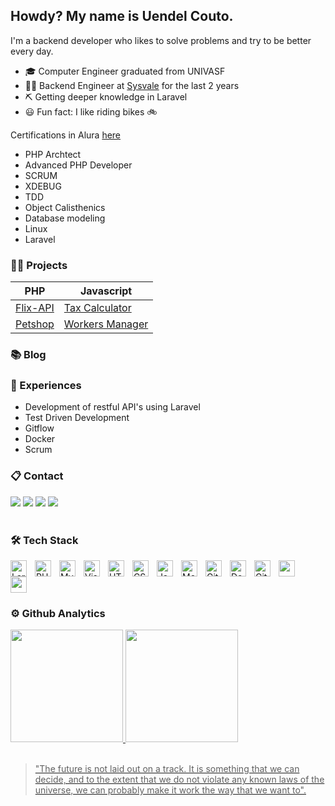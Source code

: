## Howdy? My name is Uendel Couto.

I'm a backend developer who likes to solve problems and try to be better every day.

- 🎓 Computer Engineer graduated from UNIVASF
- 👨‍💻 Backend Engineer at [Sysvale](https://sysvale.com/) for the last 2 years
- ⛏ Getting deeper knowledge in Laravel
- 😃 Fun fact: I like riding bikes 🚲

Certifications in Alura [here](https://cursos.alura.com.br/user/uendel-couto0/fullCertificate/b1dffaf32f8646a4ea60afe7794ad818)

- PHP Archtect
- Advanced PHP Developer
- SCRUM
- XDEBUG
- TDD
- Object Calisthenics
- Database modeling
- Linux
- Laravel

### 👩‍🚀 Projects

| PHP      | Javascript                                                                                                         |
|----------|--------------------------------------------------------------------------------------------------------------------|
| [Flix-API](https://github.com/UendelC/flix-api) | [Tax Calculator](https://github.com/UendelC/Estudo-de-Design-Pattern) |
| [Petshop](https://github.com/UendelC/petshop)   | [Workers Manager](https://github.com/UendelC/vue-app)         |

### 📚 Blog

<!-- BLOG-POST-LIST:START -->

<!-- BLOG-POST-LIST:END -->

### 🧪 Experiences

- Development of restful API's using Laravel
- Test Driven Development
- Gitflow
- Docker
- Scrum

### 📋 Contact

<div>
<a href = "mailto:contato@uendel.couto@gmail.com"><img src="https://img.shields.io/badge/Gmail-D14836?style=for-the-badge&logo=gmail&logoColor=white" target="_blank"></a>
<a href="https://www.linkedin.com/in/uendelcouto" target="_blank"><img src="https://img.shields.io/badge/-LinkedIn-%230077B5?style=for-the-badge&logo=linkedin&logoColor=white" target="_blank"></a>
<a href="https://twitter.com/uendelcouto" target="_blank"><img src="https://img.shields.io/badge/-Twitter-%230077B5?style=for-the-badge&logo=twitter&logoColor=white" target="_blank"/></a>
<a href="https://medium.com/@uendel.couto" target="_blank"><img src="https://img.shields.io/badge/-Medium-%23000000?style=for-the-badge&logo=medium&logoColor=white" target="_blank"/></a>
</div>

<br />

###  🛠 Tech Stack

<img align="left" alt="Laravel" width="26px" src="https://cdn.jsdelivr.net/gh/devicons/devicon/icons/laravel/laravel-plain-wordmark.svg" style="padding-right:10px;"/>
<img align="left" alt="PHP" width="26px" src="https://cdn.jsdelivr.net/gh/devicons/devicon/icons/php/php-original.svg" style="padding-right:10px;"/>
<img align="left" alt="MySQL" width="26px" src="https://cdn.jsdelivr.net/gh/devicons/devicon/icons/vuejs/vuejs-original.svg" style="padding-right:10px;"/>
<img align="left" alt="Visual Studio Code" width="26px" src="https://cdn.jsdelivr.net/gh/devicons/devicon/icons/vscode/vscode-original.svg" style="padding-right:10px;" />
<img align="left" alt="HTML5" width="26px" src="https://cdn.jsdelivr.net/gh/devicons/devicon/icons/html5/html5-original.svg" style="padding-right:10px;" />
<img align="left" alt="CSS3" width="26px" src="https://cdn.jsdelivr.net/gh/devicons/devicon/icons/css3/css3-original.svg" style="padding-right:10px;" />
<img align="left" alt="JavaScript" width="26px" src="https://cdn.jsdelivr.net/gh/devicons/devicon/icons/javascript/javascript-original.svg" style="padding-right:10px;" />
<img align="left" alt="MongoDB" width="26px" src="https://cdn.jsdelivr.net/gh/devicons/devicon/icons/mongodb/mongodb-original.svg" style="padding-right:10px;" />
<img align="left" alt="Git" width="26px" src="https://cdn.jsdelivr.net/gh/devicons/devicon/icons/git/git-original.svg" style="padding-right:10px;" />
<img align="left" alt="Docker" width="26px" src="https://cdn.jsdelivr.net/gh/devicons/devicon/icons/docker/docker-original.svg" style="padding-right:10px;" />
<img align="left" alt="GitHub" width="26px" src="https://user-images.githubusercontent.com/3369400/139447912-e0f43f33-6d9f-45f8-be46-2df5bbc91289.png" style="padding-right:10px;" />
<img src="https://cdn.jsdelivr.net/gh/devicons/devicon/icons/gitlab/gitlab-original.svg" width="26px" style="padding-right:10px;"/>
<img src="https://cdn.jsdelivr.net/gh/devicons/devicon/icons/linux/linux-original.svg" width="26px" style="padding-right:10px;"/>

### ⚙ Github Analytics

<div>
<a href="https://github.com/UendelC">
<img height="180em" src="https://github-readme-stats.vercel.app/api/top-langs/?username=UendelC&layout=compact&langs_count=7&theme=dracula"/>
<img height="180em" src="https://github-readme-stats.vercel.app/api?username=UendelC&show_icons=true&theme=dracula&include_all_commits=true&count_private=true"/>
</div>

<br />

> "The future is not laid out on a track. It is something that we can decide, and to the extent that we do not violate any known laws of the universe, we can probably make it work the way that we want to".
